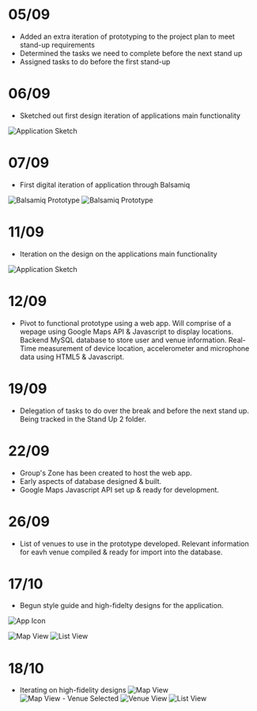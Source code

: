 # 05/09

- Added an extra iteration of prototyping to the project plan to meet stand-up requirements
- Determined the tasks we need to complete before the next stand up
- Assigned tasks to do before the first stand-up

# 06/09

- Sketched out first design iteration of applications main functionality

![Application Sketch](https://github.com/deco3500-2017/team-apollo/blob/master/images/sketch-001.jpg?raw=true "Main Application Sketch 001")

# 07/09

- First digital iteration of application through Balsamiq

![Balsamiq Prototype](https://github.com/deco3500-2017/team-apollo/blob/master/images/balsamiq-001.png?raw=true "Balsamiq Prototype 001") ![Balsamiq Prototype](https://github.com/deco3500-2017/team-apollo/blob/master/images/balsamiq-002.png?raw=true "Balsamiq Prototype 002")

# 11/09

- Iteration on the design on the applications main functionality

![Application Sketch](https://github.com/deco3500-2017/team-apollo/blob/master/images/sketch-002.JPG?raw=true "Main Application Sketch 002")

# 12/09
- Pivot to functional prototype using a web app. Will comprise of a wepage using Google Maps API & Javascript to display locations. Backend MySQL database to store user and venue information. Real-Time measurement of device location, accelerometer and microphone data using HTML5 & Javascript.

# 19/09
- Delegation of tasks to do over the break and before the next stand up. Being tracked in the Stand Up 2 folder.

# 22/09 
- Group's Zone has been created to host the web app. 
- Early aspects of database designed & built.
- Google Maps Javascript API set up & ready for development.

# 26/09
- List of venues to use in the prototype developed. Relevant information for eavh venue compiled & ready for import into the database.

# 17/10
- Begun style guide and high-fidelty designs for the application.


![App Icon](https://github.com/deco3500-2017/team-apollo/blob/master/images/AppIcon.png "App Icon")


![Map View](https://github.com/deco3500-2017/team-apollo/blob/master/images/MapView.png "Map View")
![List View](https://github.com/deco3500-2017/team-apollo/blob/master/images/ListView.png "List View")

# 18/10
- Iterating on high-fidelity designs
![Map View](https://github.com/deco3500-2017/team-apollo/blob/master/images/Map%20View.png "Map View")
![Map View - Venue Selected](https://github.com/deco3500-2017/team-apollo/blob/master/images/Map%20View%20-%20Venue%20Selected.png "List View")
![Venue View](https://github.com/deco3500-2017/team-apollo/blob/master/images/Venue%20View.png "Map View")
![List View](https://github.com/deco3500-2017/team-apollo/blob/master/images/List%20View.png "List View")
